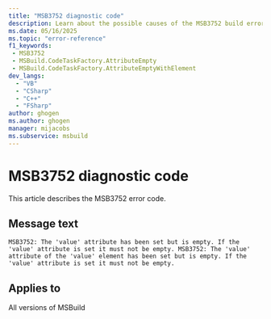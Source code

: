 ```yaml
---
title: "MSB3752 diagnostic code"
description: Learn about the possible causes of the MSB3752 build error, and get troubleshooting tips.
ms.date: 05/16/2025
ms.topic: "error-reference"
f1_keywords:
 - MSB3752
 - MSBuild.CodeTaskFactory.AttributeEmpty
 - MSBuild.CodeTaskFactory.AttributeEmptyWithElement
dev_langs:
  - "VB"
  - "CSharp"
  - "C++"
  - "FSharp"
author: ghogen
ms.author: ghogen
manager: mijacobs
ms.subservice: msbuild
---
```


# MSB3752 diagnostic code

<!-- :::ErrorDefinitionDescription::: -->
<!-- :::editable-content name="introDescription"::: -->
This article describes the MSB3752 error code.
<!-- :::editable-content-end::: -->

## Message text

<!-- :::editable-content name="messageText"::: -->
`MSB3752: The 'value' attribute has been set but is empty. If the 'value' attribute is set it must not be empty.
MSB3752: The 'value' attribute of the 'value' element has been set but is empty. If the 'value' attribute is set it must not be empty.`
<!-- :::editable-content-end::: -->
<!-- MSB3752: The "{0}" attribute has been set but is empty. If the "{0}" attribute is set it must not be empty.
MSB3752: The "{0}" attribute of the <{1}> element has been set but is empty. If the "{0}" attribute is set it must not be empty. -->

<!-- :::editable-content name="postOutputDescription"::: -->
<!--
{StrBegin="MSB3752: "}

{StrBegin="MSB3752: "}
-->
<!-- :::editable-content-end::: -->
<!-- :::ErrorDefinitionDescription-end::: -->

## Applies to

All versions of MSBuild
